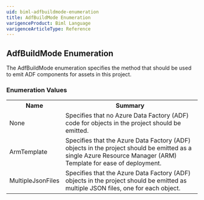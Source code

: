 ```yaml
---
uid: biml-adfbuildmode-enumeration
title: AdfBuildMode Enumeration
varigenceProduct: Biml Language
varigenceArticleType: Reference
---
```


## AdfBuildMode Enumeration<div class="LanguageSummary"><div class ="SummaryItem">The AdfBuildMode enumeration specifies the method that should be used to emit ADF components for assets in this project.</div></div><div class="EnumValueGroup">### Enumeration Values<table id="EnumValue" class="MemberList"><tbody><tr><th class="MemberNameColumnHeader">Name</th><th class="MemberSummaryColumnHeader">Summary</th></tr><tr class="cd0"><td class="MemberName">None</td><td class="MemberSummary"><div class ="SummaryItem">Specifies that no Azure Data Factory (ADF) code for objects in the project should be emitted.</div> </td></tr><tr class="cd1"><td class="MemberName">ArmTemplate</td><td class="MemberSummary"><div class ="SummaryItem">Specifies that the Azure Data Factory (ADF) objects in the project should be emitted as a single Azure Resource Manager (ARM) Template for ease of deployment.</div> </td></tr><tr class="cd0"><td class="MemberName">MultipleJsonFiles</td><td class="MemberSummary"><div class ="SummaryItem">Specifies that the Azure Data Factory (ADF) objects in the project should be emitted as multiple JSON files, one for each object.</div> </td></tr></tbody></table></div>